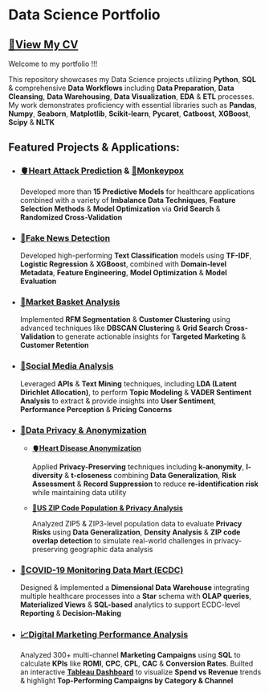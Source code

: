 # Data Science Portfolio

## [**📄View My CV**](https://github.com/Nikandroyxa/Portfolio/blob/main/001_CV%20%26%20Cover%20Letter/Babis%20Nikandrou%20CV%20DS.pdf)

Welcome to my portfolio !!! 

This repository showcases my Data Science projects utilizing **Python**, **SQL** & comprehensive **Data Workflows** including **Data Preparation**, **Data Cleansing**, **Data Warehousing**, **Data Visualization**, **EDA** & **ETL** processes. My
work demonstrates proficiency with essential libraries such as **Pandas**, **Numpy**, **Seaborn**, **Matplotlib**, **Scikit-learn**, **Pycaret**, **Catboost**, **XGBoost**, **Scipy** & **NLTK**

## Featured Projects & Applications:

  - ### [**🫀Heart Attack Prediction**](https://github.com/Nikandroyxa/Portfolio/tree/main/002_Dissertation%20-%20Heart%20Attack%20Prediction) & [**🦠Monkeypox**](https://github.com/Nikandroyxa/Portfolio/tree/main/005_Monkeypox%20(MPOX))
    
     Developed more than **15 Predictive Models** for healthcare applications combined with a variety of **Imbalance Data Techniques**, **Feature Selection Methods** & **Model Optimization** via **Grid Search** & **Randomized Cross-Validation**

  - ### [**🧩Fake News Detection**](https://github.com/Nikandroyxa/Portfolio/tree/main/003_Fake%20News%20Detection%20with%20Text%20Classification)

    Developed high-performing **Text Classification** models using **TF-IDF**, **Logistic Regression** & **XGBoost**, combined with **Domain-level Metadata**, **Feature Engineering**, **Model Optimization** & **Model Evaluation**
     

  - ### [**🧺Market Basket Analysis**](https://github.com/Nikandroyxa/Portfolio/tree/main/004_Market%20Analysis%20-%20Customer%20Segmentation%20-%20RFM)

    Implemented **RFM Segmentation** & **Customer Clustering** using advanced techniques like **DBSCAN Clustering** & **Grid Search Cross-Validation** to generate actionable insights for **Targeted Marketing** & **Customer Retention**

  - ### [**📱Social Media Analysis**](https://github.com/Nikandroyxa/Portfolio/tree/main/006_Social%20Media%20Analysis)

    Leveraged **APIs** & **Text Mining** techniques, including **LDA (Latent Dirichlet Allocation)**, to perform **Topic Modeling** & **VADER Sentiment Analysis** to extract & provide insights into **User Sentiment**, **Performance Perception** & **Pricing Concerns**

  - ### [**🔐Data Privacy** & **Anonymization**](https://github.com/Nikandroyxa/Portfolio/tree/main/007_Data%20Privacy)

    - [**🫀Heart Disease Anonymization**](https://github.com/Nikandroyxa/Portfolio/tree/main/007_Data%20Privacy/Heart%20Disease%20Anonymization)

      Applied **Privacy-Preserving** techniques including **k-anonymity**, **l-diversity** & **t-closeness** combining **Data Generalization**, **Risk Assessment** & **Record Suppression** to reduce **re-identification risk** while maintaining data utility
      
    - [**📍US ZIP Code Population & Privacy Analysis**](https://github.com/Nikandroyxa/Portfolio/tree/main/007_Data%20Privacy/US%20ZIP%20Code%20Population%20%26%20Privacy%20Analysis)

      Analyzed ZIP5 & ZIP3-level population data to evaluate **Privacy Risks** using **Data Generalization**, **Density Analysis** & **ZIP code overlap detection** to simulate real-world challenges in privacy-preserving geographic data analysis
    
  - ### [**🦠COVID-19 Monitoring Data Mart (ECDC)**](https://github.com/Nikandroyxa/Portfolio/tree/main/008_COVID-19%20Monitoring%20Data%20Mart%20(ECDC))

    Designed & implemented a **Dimensional Data Warehouse** integrating multiple healthcare processes into a **Star** schema with **OLAP queries**, **Materialized Views** & **SQL-based** analytics to support ECDC-level **Reporting** & **Decision-Making**

  - ### [**📈Digital Marketing Performance Analysis**](https://github.com/Nikandroyxa/Portfolio/tree/main/009_Digital%20Marketing%20Campaign%20Performance)

    Analyzed 300+ multi-channel **Marketing Campaigns** using **SQL** to calculate **KPIs** like **ROMI**, **CPC**, **CPL**, **CAC** & **Conversion Rates**. Builted an interactive [**Tableau Dashboard**](https://public.tableau.com/views/MarketingCampaignPerformanceDashboard_17511978417850/Dashboard1?:language=en-US&:sid=&:redirect=auth&:display_count=n&:origin=viz_share_link) to visualize **Spend vs Revenue** trends & highlight **Top-Performing Campaigns by Category & Channel**
